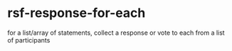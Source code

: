 # rsf-response-for-each
for a list/array of statements, collect a response or vote to each from a list of participants
